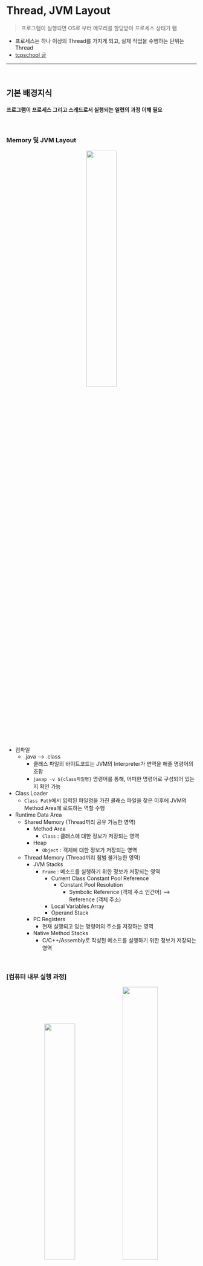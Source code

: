 # Thread, JVM Layout
> 프로그램이 실행되면 OS로 부터 메모리를 할당받아 프로세스 상태가 됌
* 프로세스는 하나 이상의 Thread를 가지게 되고, 실제 작업을 수행하는 단위는 Thread
* [tcpschool 글](http://tcpschool.com/java/java_thread_multi)

<hr>
<br>

## 기본 배경지식
#### 프로그램이 프로세스 그리고 스레드로서 실행되는 일련의 과정 이해 필요

<br>

### Memory 및 JVM Layout

<div align="center">
  <img width="40%" src="https://user-images.githubusercontent.com/37537227/197400175-3f2c7078-a609-4d71-86c4-d04b32dcfb2e.png">
</div>

* 컴파일
  * .java --> .class 
    * 클래스 파일의 바이트코드는 JVM의 Interpreter가 변역을 해줄 명령어의 조합
    * `javap -v ${class파일명}` 명령어를 통해, 어떠한 명령어로 구성되어 있는지 확인 가능
* Class Loader
  * `Class Path`에서 입력된 파일명을 가진 클래스 파일을 찾은 이후에 JVM의 Method Area에 로드하는 역할 수행
* Runtime Data Area
  * Shared Memory (Thread끼리 공유 가능한 영역)
    * Method Area
      * `Class` : 클래스에 대한 정보가 저장되는 영역 
    * Heap
      * `Object` : 객체에 대한 정보가 저장되는 영역
  * Thread Memory (Thread끼리 침범 불가능한 영역)
    * JVM Stacks
      * `Frame` : 메소드를 실행하기 위한 정보가 저장되는 영역
        * Current Class Constant Pool Reference
          * Constant Pool Resolution
            * Symbolic Reference (객체 주소 인간어) --> Reference (객체 주소)
        * Local Variables Array
        * Operand Stack
    * PC Registers
      * 현재 실행되고 있는 명령어의 주소를 저장하는 영역
    * Native Method Stacks
      * C/C++/Assembly로 작성된 메소드를 실행하기 위한 정보가 저장되는 영역

<br>

### [컴퓨터 내부 실행 과정]

<div align="center">
  <img width="40%" src="https://user-images.githubusercontent.com/37537227/118350966-473e8900-b594-11eb-88be-80c2b01f3d73.png">
  <img width="43%" src="https://user-images.githubusercontent.com/37537227/118350922-05154780-b594-11eb-9f37-54b2bac92bfd.png">
</div>

<br>

* HW 별 점유 단위
  * ```Hard Disk```: 프로그램 (Program)
  * ```Memory```: 프로세스 (Process)
  * ```CPU```: 스레스 (Thread)

<br>

### [Shared Resource - Thread 간의 자원 공유]

<div align="center">
  <img width = "40%" src ="https://user-images.githubusercontent.com/37537227/118351144-2aef1c00-b595-11eb-80c4-b16dcd3aedfb.png">
</div>

<br>

* `Context Switching`: Thread는 각각 자신만의 작업 공간을 갖고 이를 Context라고 부른다 (Process Control Block - PCB)
  * `Static Instance` Java에서는 공유 자원을 보통 static instance로 할당
  * `동기화` : `multi-threading` 프로그래밍에서는 Thread 간에 자원을 공유할 수 있기 때문에, Thread 간에 올바른 순서로 사용할 수 있게 동기화를 진행해줘야 한다
  * `Race Condition` : 각 thread가 서로 자원을 차지하려는 현상
  * `Critical Section` (임계영역) : `race condition`이 발생하는 구간 
  * 예: 모든 Thread가 DB와 동시에 연동이 될 수는 없다

<br>
<hr>
<br>

## CPU Cache와 Main Memory 간의 값 불일치 발생 가능
#### `원자성` & `가시성` & `데드락`

<br>

### 원자성
* 원자성
  * 원자단위의 연산은 중간에 중단하지 못할만큼 가장 작은 단위의 연산을 의미 
  * ex) CPU 연산 하나 하나
  * ex) ISA의 Instruction 하나 하나는 원자성이 보장된다

<br>

### 동기화 X --> READ-MODIFY-WRITE --> 가시성 X
* 컴퓨터구조 수업을 들었다면, 프로그래밍 명령어 1줄에는 ISA (Instruction Set Architecture)에서 CPU가 알아들을 수 있는 명령어를 사용해서, CPU 내의 Register에 값을 가져오고 변경하고 다시 내보내는 등 READ(Load)-MODIFY-WRITE(Store)라는 일련의 절차가 존재하는 것을 알 수 있다
  * 즉 원자성이 보장되지 않는 여러 CPU 연산들이 모인 명령어 1줄이 되는 것이다
* 동기화가 제대로 되어있지 않으면, 2개의 Thread가 특정 값을 Main Memory에서 READ해서 CPU 캐시에 넣은 이후에 Thread 1개가 CPU 캐시에서 값을 MODIFY한 이후에 Main Memory에 다시 적용해도, 나머지 Thread는 자신이 처음에 READ해서 CPU 캐시에 넣은 값만 참조하기 때문에 그 사실을 알지 못한다
  * 이러한 현상은 `가시성`이 지켜지지 않았다라고 표현된다

<br>

### 동기화 문제
* Dead Lock
  * 서로의 공유 자원을 대기하면서 무한정 대기하는 현상
  * 서로 기다리니, 서로 자원을 놓치 않으면서, 계속 대기하게 됌

<br>

### volatile
> CPU 연산이 끝나면 바로 Main Memory에 값을 저장, 즉 CPU Cache에 공유 자원을 넣고 계속 활용하는 시간을 없앰으로써 가시성을 확보하고자 만든 변수
```java
public volatile static boolean countingStars = 0;
```

<br>
<hr>
<br>

## 동기화 방법
#### Blocking 방법 및 Non-blocking 방법 가능

<br>

### Blocking
* 특정 쓰레드가 작업을 시작하면, 다른 쓰레드들은 해당 쓰레드의 연산이 끝날 때까지 기다리는 방식
  * ex) 배타동기 - synchronized, 
  * ex) 조건동기 - wait-notify-notifyAll

<br>

### Non-blocking
* CAS (Compare And Set) 알고리즘
  * ex) AtomicReference
  
```java
import java.util.concurrent.atomic.AtomicReference;
```

<br>
<hr>
<br>

## Thread 구현 2가지 방법
#### Thread Class와 Runnable Interface

<br>

### [extends Thread Class]

```java
public class Main {

    public static class MyThread extends Thread {

        public int myNum;

        public MyThread(int myNum) {
            this.myNum = myNum;
        }
        
        @Override
        public void run() {

            for (int i = 1; i<=200; i++) {
                System.out.printf("%s from Thread %s\n", i, myNum);

                if (myNum == 4)
                    throw new RuntimeException();

                try {
                    Thread.sleep(1000);
                } catch (InterruptedException e) {
                    e.printStackTrace();
                }
            }

        }
    }

    public static void main(String[] args) {
        System.out.println(Thread.currentThread() + "start"); // static 메소드

        for(int i = 0; i < 5; i++) {
            MyThread th = new MyThread(i);
            th.start(); // Thread 시작
        }
        
        System.out.println(Thread.currentThread() + "end"); // static 메소드

        throw new RuntimeException();
    }
}
```
* .start() 메소드를 호출하면 완전히 독립된 Thread 실행
  * 하나의 MyThread에서 혹은 main 함수에서 `throw new RuntimeException()`이 발생해도 다른 MyThread는 문제없이 그대로 동작
* 하지만 JAVA에서는 Ambiguity 때문에 extends를 오직 Class 한 개만 가능한데, 그뜻은 Thread Class만 상속 가능해진다는 단점 발생

<br>

### [implements Runnable Interface]

```java
public class Main {

    public static class MyThread implements Runnable {

        public int myNum;

        public MyThread(int myNum) {
            this.myNum = myNum;
        }

        @Override
        public void run() {

            for (int i = 1; i<=3; i++) {
                System.out.printf("%s from Thread %s\n", i, myNum);

                if (myNum == 4)
                    throw new RuntimeException();

                try {
                    Thread.sleep(1000);
                } catch (InterruptedException e) {
                    e.printStackTrace();
                }
            }

        }
    }

    public static void main(String[] args) {
        System.out.println(Thread.currentThread() + "start"); // static 메소드

        for(int i = 0; i < 5; i++) {
            MyThread myThread = new MyThread(i);
            Thread th = new Thread(myThread);

            th.setDaemon(true);

            th.start(); // Thread 시작
            System.out.println(th.isAlive()); // True
            if (i == 1)
                throw new RuntimeException();

            try {
                th.join();
                System.out.println(th.isAlive()); // False
            } catch (InterruptedException e) {
                e.printStackTrace();
            }

        }

        System.out.println(Thread.currentThread() + "end"); // static 메소드
    }
}
```
* Java는 다수의 Interface를 Implements할 수 있고, 하나의 Class를 Extends할 수 있기 때문에, Class를 Extends할 수 있는 여유가 있다는게 장점
* Daemon Thread는 주 Thread를 보조하는 역할로 주 Thread가 종료되면 Daemon Thread도 종료
  * extends Thread Class 예시와는 달리, Daemon Thread로 구성되어 있기 때문에, Main 함수 Thread에서 `throw new RuntimeException()`하면 Daemon Thread들도 모두 종료
* .join()
  * 함수를 호출한 Thread의 연산이 모두 완료될 때까지 대기 (Waits for this thread to die)
* .isAlive()
  * .start()했고 아직 die하지 않은 상태이면 True; otherwise, False


<br>
<hr>
<br>

## Thread Status (상태)
#### Thread의 상태와 상태 변경 메소드

<br>

<div align="center">
  <img width = "80%" src ="https://user-images.githubusercontent.com/37537227/168476448-131ce7da-9583-4b87-bae9-149af09d7a56.png">
</div>

<br>

<div align="center">
  <img width = "80%" src ="https://user-images.githubusercontent.com/37537227/118351743-a1d9e400-b598-11eb-874f-120729522c35.png">
</div>

<br>

### [주요 메소드]

<div align="center">
  <img width = "80%" src ="https://user-images.githubusercontent.com/37537227/118351948-b10d6180-b599-11eb-8b54-a0e50e5eeae4.png">
</div>

<br>

```java
Thread.currentThread(); //현재 Thread 정보 조회

th.setPriority(Thread.MAX_PRIORITY); //우선순위 설정
th.setPriority(Thread.NORM_PRIORITY);
th.setPriority(Thread.MIN_PRIORITY);

th1.join(); //main 함수 THREAD가 th1 Thread를 기다린다
th2.join(); //main 함수 THREAD가 th2 Thread를 기다린다
```

<br>
<hr>
<br>

## Multi-thread 프로그래밍에서의 동기화
#### Critical Section과 Semaphore

<br>

<div align="center">
  <img src ="https://user-images.githubusercontent.com/37537227/118352268-75739700-b59b-11eb-96b7-9440e720568f.png">
</div>

* ```Critical Section```: 2개 이상의 Thread가 동시에 접근할 수 없는 영역 (Shared Resource를 사용하는 영역)
* ```Semaphore```: 시스템 객체로, get과 release 기능 탑재
  * 오직 1개의 thread만이 ```semaphore를 얻어서 Critical Section에 접근```할 수 있고, ```나머지는 대기``` (blocking) 상태가 된다

<br>

### [동기화 예시 - Synchronized 메소드 방식]

```java
class Bank {
  private int money = 10000;
  
  public synchronized void saveMoney (int save) {
    int m = getMoney();
    ...
  }
  
  public synchronized void minusMoney (int minus) {
    int m = getMoney();
    ... 
  }
}
```
* ```synchronized```: 해당 타입의 메소드가 진행되고 있는 동안에는 ```Shared Resource``` 혹은 이 메소드가 속해있는 객체에 Lock이 걸어진다

<br>

### [DeadLock]

<div align="center">
  <img src="https://user-images.githubusercontent.com/37537227/118352775-31ce5c80-b59e-11eb-862f-e16beaf0711b.png">
</div>

* ```Deadlock```: dealock이 발생하지 않도록 synchronized 메소드에서 다른 synchronized 메소드를 호출하지 않도록 하자

<br>

### [동기화 예시 - Synchronized 블럭 방식]

```java
class Bank {
  private int money = 10000;
  
  public void saveMoney (int save) {
    syncrhonized(this) {
      int m = getMoney();
      ...
    }
    
  }
  
  public void minusMoney (int minus) {
    syncrhonized(this) {
      int m = getMoney();
      ...
    }
  }
}
```

<br>

### [동기화 예시 - wait(), notify()]

```java
class FastLibrary {
  public ArrayList<String> shelf = new ArrayList<>();
  
  public FastLibrary() {
    shelf.add("book 1");
    shelf.add("book 2");
    shelf.add("book 3");
    shelf.add("book 4");
    shelf.add("book 5");
  }
  
  public synchronized String lendBook () throws InterruptedException {
    
    Thread t = Thread.currentThread();
    
    while (shelf.size() == 0) {
      wait();
    }
    
    if (shelf.size() > 0) {
      String book = shelf.remove(0);
      return book;
    } else return null;
    
  }
  
  public synchronized void returnBook (String book) throws InterruptedException {

    Thread t = Thread.currentThread();
    
    shelf.add(book);
    
    //notify();     // 하나의 Thread를 Randomly 깨운다
    notifyAll();  // 모든 Thread를 깨워서 Race Condition으로 만들고 경쟁을 시킨다 (이런 상황이 더 공평하다고 한다)
    
  }
}
```
* 예시 상황 : 도서관 책 빌리기 (예약해놓고 재고가 생기면 연락받는 형식)
* ```wait(), notify()```: 만약 shared resource가 이미 사용 중이라면 사용 필요
  * 이 예시는 FastLibrary 클래스로 객체 하나만을 생성하는 예시
  * `shelf` 리스트를 static 리소스로 변경하는 것이 더 올바른 예시가 되지 않을까 싶음
